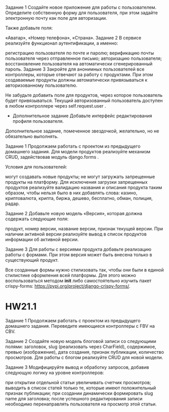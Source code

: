 Задание 1
Создайте новое приложение для работы с пользователем. Определите собственную форму для пользователя, при этом задайте электронную почту как поле для авторизации.

Также добавьте поля:

«Аватар»,
«Номер телефона»,
«Страна».
Задание 2
В сервисе реализуйте функционал аутентификации, а именно:

регистрацию пользователя по почте и паролю;
верификацию почты пользователя через отправленное письмо;
авторизацию пользователя;
восстановление пользователя на автоматически сгенерированный пароль.
Задание 3
Закройте для анонимных пользователей все контроллеры, которые отвечают за работу с продуктами. При этом создаваемые продукты должны автоматически привязываться к авторизованному пользователю.

Не забудьте добавить поле для продуктов, через которое пользователь будет привязываться. Текущий авторизованный пользователь доступен в любом контроллере через 
self.request.user
.

* Дополнительное задание
Добавьте интерфейс редактирования профиля пользователя.

Дополнительное задание, помеченное звездочкой, желательно, но не обязательно выполнять.







Задание 1
Продолжаем работать с проектом из предыдущего домашнего задания. Для модели продуктов реализуйте механизм CRUD, задействовав модуль 
django.forms
.

Условия для пользователей:

могут создавать новые продукты;
не могут загружать запрещенные продукты на платформу.
Для исключения загрузки запрещенных продуктов реализуйте валидацию названия и описания продукта таким образом, чтобы нельзя было в них добавлять слова: казино, криптовалюта, крипта, биржа, дешево, бесплатно, обман, полиция, радар.

Задание 2
Добавьте новую модель «Версия», которая должна содержать следующие поля:

продукт,
номер версии,
название версии,
признак текущей версии.
При наличии активной версии реализуйте вывод в список продуктов информации об активной версии.

Задание 3
Для работы с версиями продукта добавьте реализацию работы с формами. При этом версия может быть внесена только в существующий продукт.

Все созданные формы нужно стилизовать так, чтобы они были в единой стилистике оформления всей платформы. Для этого можно воспользоваться методом 
__init__
 либо самостоятельно изучить пакет crispy-forms: https://pypi.org/project/django-crispy-forms/.


# HW21.1
Задание 1
Продолжаем работать с проектом из предыдущего домашнего задания. Переведите имеющиеся контроллеры с FBV на CBV.

Задание 2
Создайте новую модель блоговой записи со следующими полями:
заголовок,
slug (реализовать через CharField),
содержимое,
превью (изображение),
дата создания,
признак публикации,
количество просмотров.
Для работы с блогом реализуйте CRUD для новой модели.

Задание 3
Модифицируйте вывод и обработку запросов, добавив следующую логику на уровне контроллеров:

при открытии отдельной статьи увеличивать счетчик просмотров;
выводить в список статей только те, которые имеют положительный признак публикации;
при создании динамически формировать slug name для заголовка;
после успешного редактирования записи необходимо перенаправлять пользователя на просмотр этой статьи.
